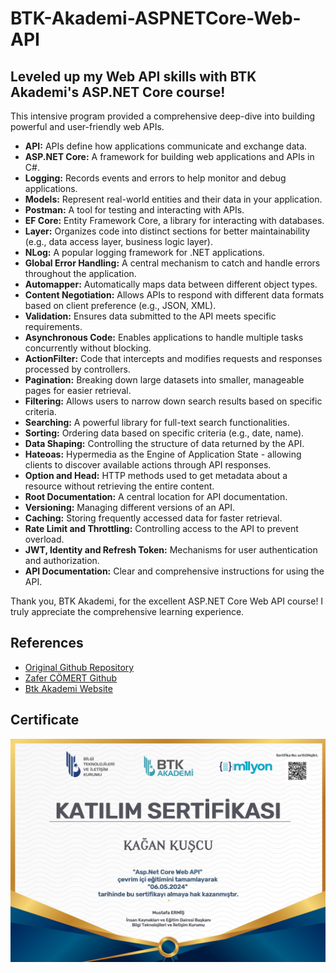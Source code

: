 # BTK-Akademi-ASPNETCore-Web-API

## Leveled up my Web API skills with BTK Akademi's ASP.NET Core course!

This intensive program provided a comprehensive deep-dive into building powerful and user-friendly web APIs.

- **API:** APIs define how applications communicate and exchange data.
- **ASP.NET Core:** A framework for building web applications and APIs in C#.
- **Logging:** Records events and errors to help monitor and debug applications.
- **Models:** Represent real-world entities and their data in your application.
- **Postman:** A tool for testing and interacting with APIs.
- **EF Core:** Entity Framework Core, a library for interacting with databases.
- **Layer:** Organizes code into distinct sections for better maintainability (e.g., data access layer, business logic layer).
- **NLog:** A popular logging framework for .NET applications.
- **Global Error Handling:** A central mechanism to catch and handle errors throughout the application.
- **Automapper:** Automatically maps data between different object types.
- **Content Negotiation:** Allows APIs to respond with different data formats based on client preference (e.g., JSON, XML).
- **Validation:** Ensures data submitted to the API meets specific requirements.
- **Asynchronous Code:** Enables applications to handle multiple tasks concurrently without blocking.
- **ActionFilter:** Code that intercepts and modifies requests and responses processed by controllers.
- **Pagination:** Breaking down large datasets into smaller, manageable pages for easier retrieval.
- **Filtering:** Allows users to narrow down search results based on specific criteria.
- **Searching:** A powerful library for full-text search functionalities.
- **Sorting:** Ordering data based on specific criteria (e.g., date, name).
- **Data Shaping:** Controlling the structure of data returned by the API.
- **Hateoas:** Hypermedia as the Engine of Application State - allowing clients to discover available actions through API responses.
- **Option and Head:** HTTP methods used to get metadata about a resource without retrieving the entire content.
- **Root Documentation:** A central location for API documentation.
- **Versioning:** Managing different versions of an API.
- **Caching:** Storing frequently accessed data for faster retrieval.
- **Rate Limit and Throttling:** Controlling access to the API to prevent overload.
- **JWT, Identity and Refresh Token:** Mechanisms for user authentication and authorization.
- **API Documentation:** Clear and comprehensive instructions for using the API.

Thank you, BTK Akademi, for the excellent ASP.NET Core Web API course! I truly appreciate the comprehensive learning experience.

## References

- [Original Github Repository](https://github.com/zcomert/BTK-Akademi-ASPNET-Core-Web-Api)
- [Zafer CÖMERT Github](https://github.com/zcomert)
- [Btk Akademi Website](https://www.btkakademi.gov.tr/)

## Certificate
![Certificate](https://raw.githubusercontent.com/kagankuscu/BTK-Akademi-ASPNETCore-Web-API/main/Certificate/Asp.Net_Core_Web_API_Sertifika.jpeg)